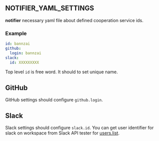 ## NOTIFIER_YAML_SETTINGS
**notifier** necessary yaml file about defined cooperation service ids.

### Example
```yaml
id: bannzai
github:
  login: bannzai
slack:
  id: XXXXXXXXX
```
Top level `id` is free word. It should to set unique name.

## GitHub
GitHub settings should configure `github.login`.


## Slack
Slack settings should configure `slack.id`. You can get user identifier for slack on workspace from Slack API tester for [users.list](https://api.slack.com/methods/users.list/test).
